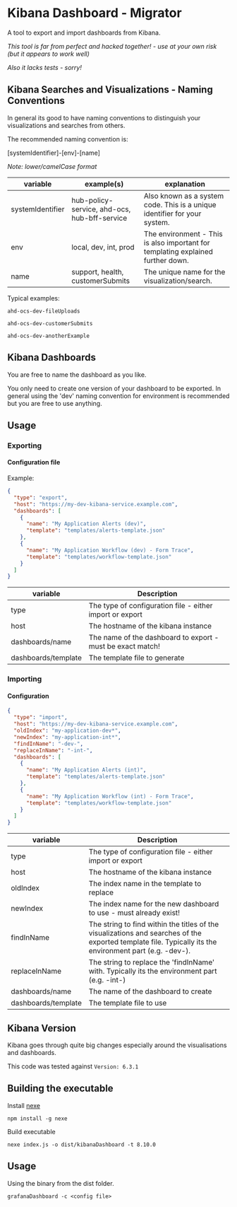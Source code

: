 # Kibana Dashboard - Migrator

A tool to export and import dashboards from Kibana.

*This tool is far from perfect and hacked together! - use at your own risk (but it appears to work well)*

*Also it lacks tests - sorry!*

## Kibana Searches and Visualizations - Naming Conventions

In general its good to have naming conventions to distinguish your visualizations and searches from others.

The recommended naming convention is:

[systemIdentifier]-[env]-[name]

*Note: lower/camelCase format*

|variable| example(s) | explanation|
|----|----|---|
|systemIdentifier| hub-policy-service, ahd-ocs, hub-bff-service| Also known as a system code.  This is a unique identifier for your system.|
| env| local, dev, int, prod | The environment - This is also important for templating explained further down.|
| name| support, health, customerSubmits| The unique name for the visualization/search.|

Typical examples:

```ahd-ocs-dev-fileUploads```

```ahd-ocs-dev-customerSubmits```

```ahd-ocs-dev-anotherExample```

## Kibana Dashboards

You are free to name the dashboard as you like. 

You only need to create one version of your dashboard to be exported.  In general using the 'dev' naming convention for environment is
recommended but you are free to use anything.

## Usage

### Exporting

#### Configuration file

Example:

```json
{
  "type": "export",
  "host": "https://my-dev-kibana-service.example.com",
  "dashboards": [
    {
      "name": "My Application Alerts (dev)",
      "template": "templates/alerts-template.json"
    },
    {
      "name": "My Application Workflow (dev) - Form Trace",
      "template": "templates/workflow-template.json"
    }
  ]
}
```
|variable|Description|
|---|----|
|type| The type of configuration file - either import or export|
|host|The hostname of the kibana instance|
|dashboards/name| The name of the dashboard to export - must be exact match!|
|dashboards/template| The template file to generate|

### Importing

#### Configuration

```json
{
  "type": "import",
  "host": "https://my-dev-kibana-service.example.com",
  "oldIndex": "my-application-dev*",
  "newIndex": "my-application-int*",
  "findInName": "-dev-",
  "replaceInName": "-int-",
  "dashboards": [
    {
      "name": "My Application Alerts (int)",
      "template": "templates/alerts-template.json"
    },
    {
      "name": "My Application Workflow (int) - Form Trace",
      "template": "templates/workflow-template.json"
    }
  ]
}
```

|variable|Description|
|---|----|
|type| The type of configuration file - either import or export|
|host|The hostname of the kibana instance|
|oldIndex| The index name in the template to replace|
|newIndex| The index name for the new dashboard to use - must already exist!|
|findInName| The string to find within the titles of the visualizations and searches of the exported template file.  Typically its the environment part (e.g. -dev-).|
|replaceInName| The string to replace the 'findInName' with.  Typically its the environment part (e.g. -int-)  
|dashboards/name| The name of the dashboard to create|
|dashboards/template| The template file to use|


## Kibana Version

Kibana goes through quite big changes especially around the visualisations and dashboards.

This code was tested against ```Version: 6.3.1```

## Building the executable

Install  [nexe](https://github.com/nexe/nexe)

```npm install -g nexe```

Build executable

```nexe index.js -o dist/kibanaDashboard -t 8.10.0```

## Usage

Using the binary from the dist folder.

```
grafanaDashboard -c <config file>
```
